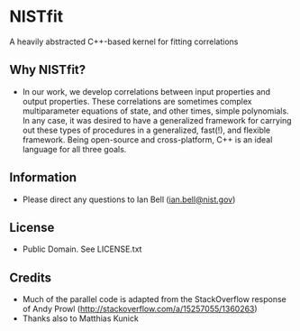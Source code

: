 # NISTfit

A heavily abstracted C++-based kernel for fitting correlations

## Why NISTfit?

  - In our work, we develop correlations between input properties and output properties.  These correlations are sometimes complex multiparameter equations of state, and other times, simple polynomials.  In any case, it was desired to have a generalized framework for carrying out these types of procedures in a generalized, fast(!), and flexible framework.  Being open-source and cross-platform, C++ is an ideal language for all three goals.

## Information

  - Please direct any questions to Ian Bell (ian.bell@nist.gov)
  
## License

  - Public Domain.  See LICENSE.txt

## Credits

  - Much of the parallel code is adapted from the StackOverflow response of Andy Prowl (http://stackoverflow.com/a/15257055/1360263)
  - Thanks also to Matthias Kunick